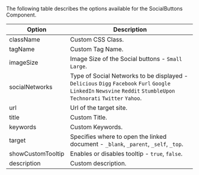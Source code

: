 ﻿The following table describes the options available for the SocialButtons Component.

   Option						|  Description																											
--------------------------------|-------------------------------------------------------------------------------------------
className						| Custom CSS Class.														
tagName							| Custom Tag Name.						
imageSize						| Image Size of the Social buttons - <code>Small</code> <code>Large</code>.															
socialNetworks					| Type of <span class='atn'>Social Networks</span> to be displayed - <code>Delicious</code> <code>Digg</code> <code>Facebook</code> <code>Furl</code> <code>Google</code> <code>LinkedIn</code> <code>Newsvine</code> <code>Reddit</code> <code>StumbleUpon</code> <code>Technorati</code> <code>Twitter</code> <code>Yahoo</code>.			
url								| Url of the target site.									
title							| Custom Title.							
keywords						| Custom Keywords.							
target							| Specifies where to open the linked document - <code>_blank</code>, <code>_parent</code>, <code>_self</code>, <code>_top</code>.						
showCustomTooltip				| Enables or disables tooltip - <code>true</code>, <code>false</code>.
description						| Custom description.					
